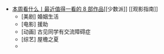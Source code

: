 - [本周看什么丨最近值得一看的 8 部作品](https://sspai.com/post/69183)[[少数派]] [[观影指南]]
	- [美剧] 婚姻生活
	- [电影] 援助
	- [动画] 古见同学有交流障碍症
	- [综艺] 屋檐之夏
	-